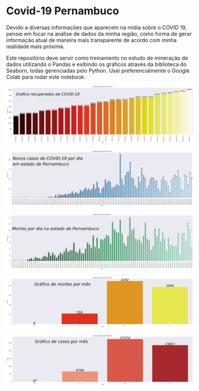 # Covid-19 Pernambuco

Devido a diversas informações que aparecem na mídia sobre o COVID 19, pensei em focar na análise de dados da minha região, como forma de gerar informação atual de maneira mais transparente de acordo com minha realidade mais próxima.

Este repositório deve servir como treinamento no estudo de mineração de dados utilizando o Pandas e exibindo os gráficos através da biblioteca do Seaborn, todas gerenciadas pelo Python. Usei preferencialmente o Google Colab para rodar este notebook.

![](files/recuperados_pernambuco.png)

![](files/novos_casos_pernambuco_por_mes.png)

![](files/novos_mortes_pernambuco_por_dia.png)

![](files/mortes_por_mes.png)

![](files/casos_por_mes.png)